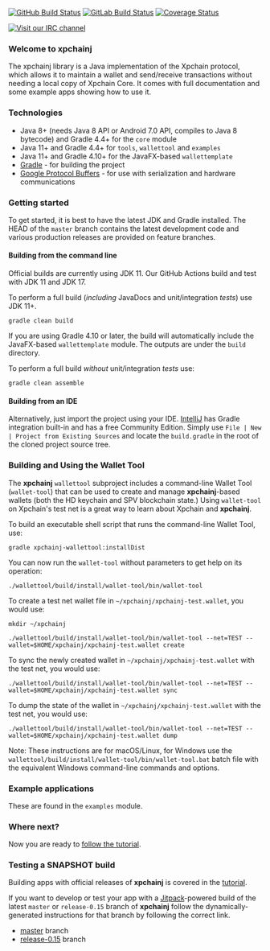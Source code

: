[![GitHub Build Status](https://github.com/bitcoinj/bitcoinj/workflows/Java%20CI/badge.svg)](https://github.com/bitcoinj/bitcoinj/actions)
[![GitLab Build Status](https://gitlab.com/bitcoinj/bitcoinj/badges/master/pipeline.svg)](https://gitlab.com/bitcoinj/bitcoinj/pipelines)
[![Coverage Status](https://coveralls.io/repos/bitcoinj/bitcoinj/badge.png?branch=master)](https://coveralls.io/r/bitcoinj/bitcoinj?branch=master)

[![Visit our IRC channel](https://kiwiirc.com/buttons/irc.freenode.net/bitcoinj.png)](https://kiwiirc.com/client/irc.freenode.net/bitcoinj)

### Welcome to xpchainj

The xpchainj library is a Java implementation of the Xpchain protocol, which allows it to maintain a wallet and send/receive transactions without needing a local copy of Xpchain Core. It comes with full documentation and some example apps showing how to use it.

### Technologies

* Java 8+ (needs Java 8 API or Android 7.0 API, compiles to Java 8 bytecode) and Gradle 4.4+ for the `core` module
* Java 11+ and Gradle 4.4+ for `tools`, `wallettool` and `examples`
* Java 11+ and Gradle 4.10+ for the JavaFX-based `wallettemplate`
* [Gradle](https://gradle.org/) - for building the project
* [Google Protocol Buffers](https://github.com/google/protobuf) - for use with serialization and hardware communications

### Getting started

To get started, it is best to have the latest JDK and Gradle installed. The HEAD of the `master` branch contains the latest development code and various production releases are provided on feature branches.

#### Building from the command line

Official builds are currently using JDK 11. Our GitHub Actions build and test with JDK 11 and JDK 17.

To perform a full build (*including* JavaDocs and unit/integration *tests*) use JDK 11+.
```
gradle clean build
```
If you are using Gradle 4.10 or later, the build will automatically include the JavaFX-based `wallettemplate` module. The outputs are under the `build` directory.

To perform a full build *without* unit/integration *tests* use:
```
gradle clean assemble
```

#### Building from an IDE

Alternatively, just import the project using your IDE. [IntelliJ](http://www.jetbrains.com/idea/download/) has Gradle integration built-in and has a free Community Edition. Simply use `File | New | Project from Existing Sources` and locate the `build.gradle` in the root of the cloned project source tree.

### Building and Using the Wallet Tool

The **xpchainj** `wallettool` subproject includes a command-line Wallet Tool (`wallet-tool`) that can be used to create and manage **xpchainj**-based wallets (both the HD keychain and SPV blockchain state.) Using `wallet-tool` on Xpchain's test net is a great way to learn about Xpchain and **xpchainj**.

To build an executable shell script that runs the command-line Wallet Tool, use:
```
gradle xpchainj-wallettool:installDist
```

You can now run the `wallet-tool` without parameters to get help on its operation:
```
./wallettool/build/install/wallet-tool/bin/wallet-tool
```

To create a test net wallet file in `~/xpchainj/xpchainj-test.wallet`, you would use:
```
mkdir ~/xpchainj
```
```
./wallettool/build/install/wallet-tool/bin/wallet-tool --net=TEST --wallet=$HOME/xpchainj/xpchainj-test.wallet create
```

To sync the newly created wallet in `~/xpchainj/xpchainj-test.wallet` with the test net, you would use:
```
./wallettool/build/install/wallet-tool/bin/wallet-tool --net=TEST --wallet=$HOME/xpchainj/xpchainj-test.wallet sync
```

To dump the state of the wallet in `~/xpchainj/xpchainj-test.wallet` with the test net, you would use:
```
./wallettool/build/install/wallet-tool/bin/wallet-tool --net=TEST --wallet=$HOME/xpchainj/xpchainj-test.wallet dump
```

Note: These instructions are for macOS/Linux, for Windows use the `wallettool/build/install/wallet-tool/bin/wallet-tool.bat` batch file with the equivalent Windows command-line commands and options.

### Example applications

These are found in the `examples` module.

### Where next?

Now you are ready to [follow the tutorial](https://bitcoinj.github.io/getting-started).

### Testing a SNAPSHOT build

Building apps with official releases of **xpchainj** is covered in the [tutorial](https://bitcoinj.github.io/getting-started).

If you want to develop or test your app with a [Jitpack](https://jitpack.io)-powered build of the latest `master` or `release-0.15` branch of **xpchainj** follow the dynamically-generated instructions for that branch by following the correct link.


* [master](https://jitpack.io/#bitcoinj/bitcoinj/master-SNAPSHOT) branch
* [release-0.15](https://jitpack.io/#bitcoinj/bitcoinj/release-0.15-SNAPSHOT) branch
